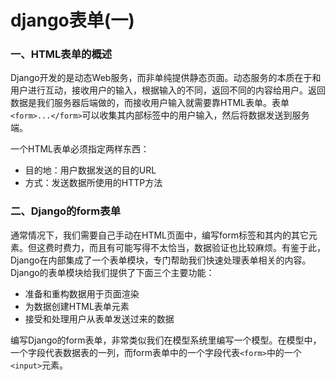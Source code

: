 # django表单(一)

### 一、HTML表单的概述
Django开发的是动态Web服务，而非单纯提供静态页面。动态服务的本质在于和用户进行互动，接收用户的输入，根据输入的不同，返回不同的内容给用户。返回数据是我们服务器后端做的，而接收用户输入就需要靠HTML表单。表单`<form>...</form>`可以收集其内部标签中的用户输入，然后将数据发送到服务端。

一个HTML表单必须指定两样东西：
- 目的地：用户数据发送的目的URL
- 方式：发送数据所使用的HTTP方法

### 二、Django的form表单
通常情况下，我们需要自己手动在HTML页面中，编写form标签和其内的其它元素。但这费时费力，而且有可能写得不太恰当，数据验证也比较麻烦。有鉴于此，Django在内部集成了一个表单模块，专门帮助我们快速处理表单相关的内容。Django的表单模块给我们提供了下面三个主要功能：
- 准备和重构数据用于页面渲染
- 为数据创建HTML表单元素
- 接受和处理用户从表单发送过来的数据

编写Django的form表单，非常类似我们在模型系统里编写一个模型。在模型中，一个字段代表数据表的一列，而form表单中的一个字段代表`<form>`中的一个`<input>`元素。